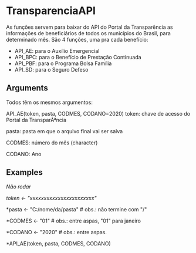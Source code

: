 # TransparenciaAPI

As funções servem para baixar do API do Portal da Transparência as informações de beneficiários de todos os municípios do Brasil, para determinado mês.
São 4 funções, uma pra cada benefício:
- API_AE: para o Auxílio Emergencial
- API_BPC: para o Benefício de Prestação Continuada
- API_PBF: para o Programa Bolsa Família
- API_SD: para o Seguro Defeso





## Arguments

Todos têm os mesmos argumentos:

API_AE(token, pasta, CODMES, CODANO=2020)
token: chave de acesso do Portal da TransparÃªncia

pasta: pasta em que o arquivo final vai ser salva

CODMES: número do mês (character)

CODANO: Ano


## Examples

*Não rodar*

*token <- "xxxxxxxxxxxxxxxxxxxxxxx"*

*pasta <- "C:/nome/da/pasta" # obs.: não termine com "/"

*CODMES <- "01"    # obs.: entre aspas, "01" para janeiro

*CODANO <- "2020" # obs.: entre aspas.


*API_AE(token, pasta, CODMES, CODANO)
